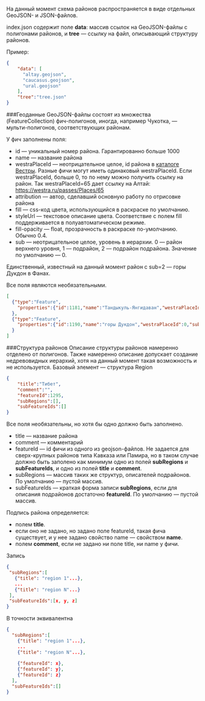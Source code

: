 На данный момент схема районов распространяется в виде отдельных GeoJSON- и JSON-файлов.

index.json содержит поле __data__: массив ссылок на GeoJSON-файлы c полигонами районов, и __tree__ &mdash; ссылку на файл, описывающий структуру районов. 

Пример:
```json
{
    "data": [
      "altay.geojson",
      "caucasus.geojson", 
      "ural.geojson"
    ],
    "tree":"tree.json"
}
```
###Геоданные
GeoJSON-файлы состоят из множества (FeatureCollection) фич-полигонов, иногда, например Чукотка, &mdash; мульти-полигонов, соответствующих районам.

У фич заполнены поля: 
- id &mdash; уникальный номер района. Гарантированно больше 1000
- name &mdash; название района
- westraPlaceId &mdash; неотрицательное целое, id района в [каталоге Вестры](https://westra.ru/passes/). Разные фичи могут иметь одинаковый westraPlaceId. 
  Если westraPlaceId, больше 0, то по нему можно получить ссылку на район. Так westraPlaceId=65 дает ссылку на Алтай: https://westra.ru/passes/Places/65
- attribution &mdash; автор, сделавший основную работу по отрисовке района
- fill &mdash; css-код цвета, использующийся в раскраске по умолчанию.
- styleUrl &mdash; текстовое описание цвета. Соответствие с полем fill поддерживается в полуавтоматическом режиме.
- fill-opacity &mdash; float, прозрачность в раскраске по-умолчанию. Обычно 0.4.
- sub &mdash; неотрицательное целое, уровень в иерархии. 0 &mdash; район верхнего уровня, 1 &mdash; подрайон, 2 &mdash; подрайон подрайона. Значение по умолчанию &mdash; 0.
  
Единственный, известный на данный момент район с sub=2 &mdash; горы Дукдон в Фанах.  

Все поля являются необязательными.  
```json
[
  {"type":"Feature",
    "properties":{"id":1181,"name":"Тандыкуль-Янгидаван","westraPlaceId":142,"styleUrl":"#cyan","fill":"#55ffff","fill-opacity":0.4,"attribution":"Григорий Варгафтик"}...
  },
  {"type":"Feature",
    "properties":{"id":1190,"name":"горы Дукдон","westraPlaceId":0,"sub":2,"styleUrl":"#dark","fill":"#55aa7f","fill-opacity":0.4,"attribution":"<a href=\"https://slazav.xyz\">Владислав Завьялов</a>"}...
  }
]
```

###Структура районов
Описание структуры районов намеренно отделено от полигонов. 
Также намеренно описание допускает создание недревовидных иерархий, хотя на данный момент такая возможность и не используется. 
Базовый элемент &mdash; структура Region
```json
{
    "title":"Тибет",
    "comment":"",
    "featureId":1295,
    "subRegions":[],
    "subFeatureIds":[]
}
```
Все поля необязательны, но хотя бы одно должно быть заполнено.
- title &mdash; название района
- comment &mdash; комментарий
- featureId &mdash; id фичи из одного из geojson-файлов. Не задается для сверх-крупных районов типа Кавказа или Памира, 
  но в таком случае должно быть заполено как минимум одно из полей __subRegions__ и __subFeatureIds__, и одно из полей __title__ и __comment__.
- subRegions &mdash; массив таких же структур, описателей подрайонов. По умолчанию &mdash; пустой массив.
- subFeatureIds &mdash; краткая форма записи __subRegions__, если для описания подрайонов достаточно __featureId__. По умолчанию &mdash; пустой массив.

Подпись района определяется:
- полем __title__.  
- если оно не задано, но задано поле featureId, такая фича существует, и у нее задано свойство name &mdash; свойством __name__.  
- полем __comment__, если не задано ни поле title, ни name у фичи.

Запись
 ```json
{
  "subRegions":[
    {"title": "region 1"...},
    ... 
    {"title": "region N"...}
  ],
  "subFeatureIds":[x, y, z]
}
```
В точности эквивалентна
```json
{
  "subRegions":[
    {"title": "region 1"...},
    ...
    {"title": "region N"...},
    
    {"featureId": x},
    {"featureId": y},
    {"featureId": z}
  ],
  "subFeatureIds":[]
}
```
